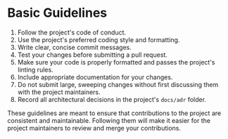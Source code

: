 # Basic Guidelines

1. Follow the project's code of conduct.
2. Use the project's preferred coding style and formatting.
3. Write clear, concise commit messages.
4. Test your changes before submitting a pull request.
5. Make sure your code is properly formatted and passes the project's linting rules.
6. Include appropriate documentation for your changes.
7. Do not submit large, sweeping changes without first discussing them with the project maintainers.
8. Record all architectural decisions in the project's `docs/adr` folder.

These guidelines are meant to ensure that contributions to the project are consistent and maintainable. Following them will make it easier for the project maintainers to review and merge your contributions.
